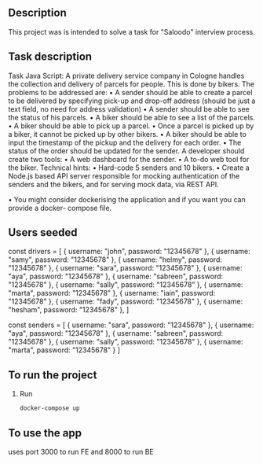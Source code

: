 ## Description
This project was is intended to solve a task for "Saloodo" interview process.

## Task description

Task Java Script: A private delivery service company in Cologne handles the collection
and delivery of parcels for people.
This is done by bikers.
The problems to be addressed are:
• A sender should be able to create a parcel to be delivered by specifying pick-up and drop-off
address (should be just a text field, no need for address validation)
• A sender should be able to see the status of his parcels.
• A biker should be able to see a list of the parcels.
• A biker should be able to pick up a parcel.
• Once a parcel is picked up by a biker, it cannot be picked up by other bikers.
• A biker should be able to input the timestamp of the pickup and the delivery for each order.
• The status of the order should be updated for the sender.
A developer should create two tools:
• A web dashboard for the sender.
• A to-do web tool for the biker.
Technical hints:
• Hard-code 5 senders and 10 bikers.
• Create a Node.js based API server responsible for mocking authentication of the senders and
the bikers, and for serving mock data, via REST API.

• You might consider dockerising the application and if you want you can provide a docker-
compose file.


## Users seeded

const drivers = [
	{ username: "john", password: "12345678" },
	{ username: "samy", password: "12345678" },
	{ username: "helmy", password: "12345678" },
	{ username: "sara", password: "12345678" },
	{ username: "aya", password: "12345678" },
	{ username: "sabreen", password: "12345678" },
	{ username: "sally", password: "12345678" },
	{ username: "marta", password: "12345678" },
	{ username: "iain", password: "12345678" },
	{ username: "fady", password: "12345678" },
	{ username: "hesham", password: "12345678" },
]

const senders = [
	{ username: "sara", password: "12345678" },
	{ username: "aya", password: "12345678" },
	{ username: "sabreen", password: "12345678" },
	{ username: "sally", password: "12345678" },
	{ username: "marta", password: "12345678" }
] 

## To run the project

1. Run
   ```sh
   docker-compose up
   ```

## To use the app 
uses port 3000 to run FE and 8000 to run BE